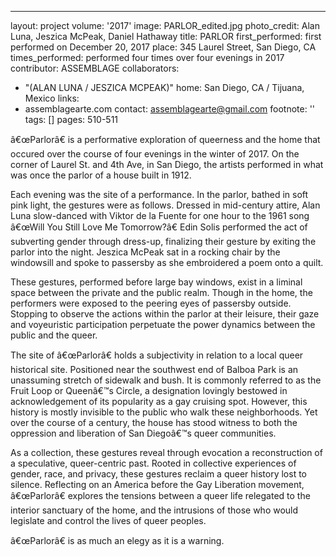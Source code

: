 ---
layout: project
volume: '2017'
image: PARLOR_edited.jpg
photo_credit: Alan Luna, Jeszica McPeak, Daniel Hathaway
title: PARLOR
first_performed: first performed on December 20, 2017
place: 345 Laurel Street, San Diego, CA
times_performed: performed four times over four evenings in 2017
contributor: ASSEMBLAGE
collaborators:
- "(ALAN LUNA / JESZICA MCPEAK)"
home: San Diego, CA / Tijuana, Mexico
links:
- assemblagearte.com
contact: assemblagearte@gmail.com
footnote: ''
tags: []
pages: 510-511



â€œParlorâ€ is a performative exploration of queerness and the home that occured over the course of four evenings in the winter of 2017. On the corner of Laurel St. and 4th Ave, in San Diego, the artists performed in what was once the parlor of a house built in 1912.

Each evening was the site of a performance. In the parlor, bathed in soft pink light, the gestures were as follows. Dressed in mid-century attire, Alan Luna slow-danced with Viktor de la Fuente for one hour to the 1961 song â€œWill You Still Love Me Tomorrow?â€ Edin Solis performed the act of subverting gender through dress-up, finalizing their gesture by exiting the parlor into the night. Jeszica McPeak sat in a rocking chair by the windowsill and spoke to passersby as she embroidered a poem onto a quilt.

These gestures, performed before large bay windows, exist in a liminal space between the private and the public realm. Though in the home, the performers were exposed to the peering eyes of passersby outside. Stopping to observe the actions within the parlor at their leisure, their gaze and voyeuristic participation perpetuate the power dynamics between the public and the queer.

The site of â€œParlorâ€ holds a subjectivity in relation to a local queer historical site. Positioned near the southwest end of Balboa Park is an unassuming stretch of sidewalk and bush. It is commonly referred to as the Fruit Loop or Queenâ€™s Circle, a designation lovingly bestowed in acknowledgement of its popularity as a gay cruising spot. However, this history is mostly invisible to the public who walk these neighborhoods. Yet over the course of a century, the house has stood witness to both the oppression and liberation of San Diegoâ€™s queer communities.

As a collection, these gestures reveal through evocation a reconstruction of a speculative, queer-centric past. Rooted in collective experiences of gender, race, and privacy, these gestures reclaim a queer history lost to silence. Reflecting on an America before the Gay Liberation movement, â€œParlorâ€ explores the tensions between a queer life relegated to the interior sanctuary of the home, and the intrusions of those who would legislate and control the lives of queer peoples.

â€œParlorâ€ is as much an elegy as it is a warning.
